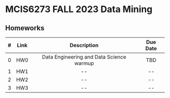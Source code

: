 # MCIS6273 FALL 2023 Data Mining


## Homeworks

| # | Link | Description | Due Date |
|:-:|:----:|:-----------:|:--------:|
| 0 | HW0  | Data Engineering and Data Science warmup | TBD |
| 1 | HW1  | -- | -- |
| 2 | HW2  | -- | -- |
| 3 | HW3  | -- | -- |


